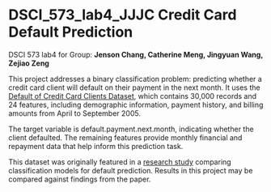 # DSCI_573_lab4_JJJC Credit Card Default Prediction

DSCI 573 lab4 for Group: **Jenson Chang, Catherine Meng, Jingyuan Wang, Zejiao Zeng**

This project addresses a binary classification problem: predicting whether a credit card client will default on their payment in the next month. It uses the [Default of Credit Card Clients Dataset](https://www.kaggle.com/uciml/default-of-credit-card-clients-dataset), which contains 30,000 records and 24 features, including demographic information, payment history, and billing amounts from April to September 2005.

The target variable is default.payment.next.month, indicating whether the client defaulted. The remaining features provide monthly financial and repayment data that help inform this prediction task.

This dataset was originally featured in a [research study](https://www.sciencedirect.com/science/article/pii/S0957417407006719) comparing classification models for default prediction. Results in this project may be compared against findings from the paper.
